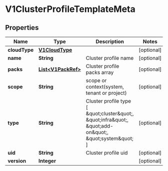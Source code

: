 # V1ClusterProfileTemplateMeta

## Properties
Name | Type | Description | Notes
------------ | ------------- | ------------- | -------------
**cloudType** | [**V1CloudType**](V1CloudType.md) |  |  [optional]
**name** | **String** | Cluster profile name |  [optional]
**packs** | [**List&lt;V1PackRef&gt;**](V1PackRef.md) | Cluster profile packs array |  [optional]
**scope** | **String** | scope or context(system, tenant or project) |  [optional]
**type** | **String** | Cluster profile type [ \&quot;cluster\&quot;, \&quot;infra\&quot;, \&quot;add-on\&quot;, \&quot;system\&quot; ] |  [optional]
**uid** | **String** | Cluster profile uid |  [optional]
**version** | **Integer** |  |  [optional]
